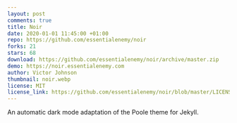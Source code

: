 ```yaml
---
layout: post
comments: true
title: Noir
date: 2020-01-01 11:45:00 +01:00
repo: https://github.com/essentialenemy/noir
forks: 21
stars: 68
download: https://github.com/essentialenemy/noir/archive/master.zip
demo: https://noir.essentialenemy.com
author: Victor Johnson
thumbnail: noir.webp
license: MIT
license_link: https://github.com/essentialenemy/noir/blob/master/LICENSE.md
---
```


An automatic dark mode adaptation of the Poole theme for Jekyll.
